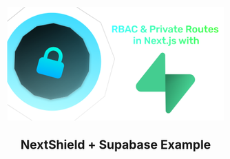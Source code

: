<div style="display: flex; justify-content: center; align-items: center; gap: 1rem;">
  <img alt="NextShield Logo" src="./public/cover.png"  />
</div>
<h1 align="center">
  NextShield + Supabase Example
</h1>
